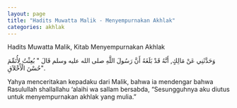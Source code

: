 ```yaml
---
layout: page
title: "Hadits Muwatta Malik - Menyempurnakan Akhlak"
categories: akhlak
---
```


Hadits Muwatta Malik, Kitab Menyempurnakan Akhlak

<p class="arab">
وَحَدَّثَنِي عَنْ مَالِكٍ, أَنَّهُ قَدْ بَلَغَهُ أَنَّ رَسُولَ اللَّهِ صلى الله عليه وسلم قَالَ  " بُعِثْتُ لِأُتَمِّمَ حُسْنَ الْأَخْلاَقِ".
</p>

Yahya menceritakan kepadaku dari Malik, bahwa ia mendengar bahwa Rasulullah shallallahu ‘alaihi wa sallam bersabda, “Sesungguhnya aku diutus untuk menyempurnakan akhlak yang mulia.”